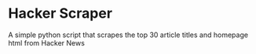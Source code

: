 Hacker Scraper
==============

A simple python script that scrapes the top 30 article titles and homepage html from Hacker News 